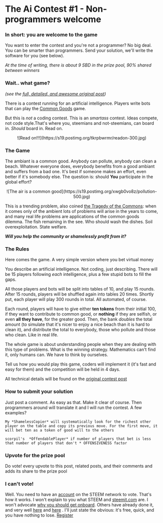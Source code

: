 # The Ai Contest #1 - Non-programmers welcome

### In short: you are welcome to the game
You want to enter the contest and you're not a programmer? No big deal. You can be smarter than programmers. Send your solution, we'll write the software for you (see below).

*At the time of writing, there is about 9 SBD in the prize pool, 90% shared between winners*

### Wait.. what game?
*(see the [full, detailed, and awesome original post](https://steemit.com/aicontest/@gbd/the-ai-contest-1-public-goods-problem))*

There is a contest running for an artificial intelligence. Players write bots that can play the [Common Goods](https://en.wikipedia.org/wiki/Public_goods_game) game. 

But this is *not* a coding contest. This is an *smartass* contest. Ideas compete, not code style.That's where you, steemians and not-steemians, can board in. *Should* board in. Read on.

<center>
![Read on!!!](https://s19.postimg.org/tkrpbwrmr/readon-300.jpg)
</center>

### The Game

The ambiant is a common good. Anybody can pollute, anybody can clean a beach. Whatever everyone does, everybody benefits from a good ambiant and suffers from a bad one. It's best if someone makes an effort, even better if it's somebody else. The question is: should **You** participate in the global effort?

<center>
![The air is a common good](https://s19.postimg.org/xwgb0vo8z/pollution-500.jpg)
</center>

This is a trending problem, also coined [the Tragedy of the Commons](https://en.wikipedia.org/wiki/Tragedy_of_the_commons): when it comes only of the ambient lots of problems will arise in the years to come, and many real life problems are applications of the common goods dilemma. The fish remaining in the see. Who should wash the dishes. Soil overexploitation. State welfare.

***Will you help the community or shamelessly profit from it?***

### The Rules

Here comes the game. A very simple version where you bet virtual money

You describe an artificial intelligence. Not coding, just describing. There will be 15 players following *each* intelligence, plus a few stupid bots to fill the gaps.

All those players and bots will be split into tables of 10, and play 15 rounds. After 15 rounds, players will be shuffled again into tables 20 times. Shortly put, each player will play 300 rounds in total. All automated, of course.

Each round, players will have to give either **ten tokens** from their initial 100, if they want to contribute to common good, or **nothing** if they are selfish, or even **all they have**, for the greater good. Then, the bank *doubles* the total amount (to simulate that it's nicer to enjoy a nice beach than it is hard to clean it), and distribute the total to everybody, those who pollute and those who clean. Like in real life. 

The whole game is about understanding people when they are dealing with this type of problems. What is the winning strategy. Mathematics can't find it, only humans can. We have to think by ourselves.

Tell us how you would play this game, coders will implement it (it's fast and easy for them) and the competition will be held in 4 days.

All technical details will be found on the [original contest post](https://steemit.com/aicontest/@gbd/the-ai-contest-1-public-goods-problem)

### How to submit your solution

Just post a comment. As easy as that. Make it clear of course. Then programmers around will translate it and I will run the contest. A few examples?

```
My *ShamelessCopier* will systematically look for the richest other player on the table and copy its previous move. For the first move, it will bet ten as a token of good will to the others
```

```
scorpil's  *OffendablePlayer* if number of players that bet is less that number of players that don't * OFFENSIVENESS factor
```


### Upvote for the prize pool

Do vote! every upvote to this post, related posts, and their comments and adds its share to the prize pool

### I can't vote!

Well. You need to have an [account]()
on the STEEM network to vote. That's how it works. I won't explain to you what STEEM and [steemit.com](https://steemit.com) are. I won't advocate [why you should get onboard](). 
Others have already done it, and very well [here]()
and [here]()
. I'll just state the obvious: it's free, quick, and you have nothing to lose. [Register]()